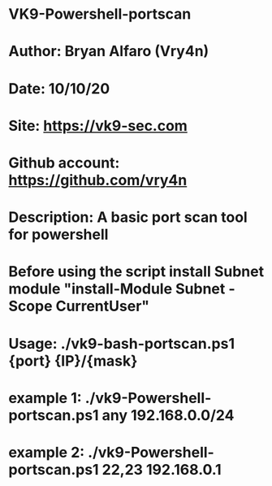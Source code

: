 # VK9-Powershell-portscan

# Author: Bryan Alfaro (Vry4n)
# Date: 10/10/20
# Site: https://vk9-sec.com
# Github account: https://github.com/vry4n
# Description: A basic port scan tool for powershell
# Before using the script install Subnet module "install-Module Subnet -Scope CurrentUser"
# Usage: ./vk9-bash-portscan.ps1 {port} {IP}/{mask}
# example 1: ./vk9-Powershell-portscan.ps1 any 192.168.0.0/24
# example 2: ./vk9-Powershell-portscan.ps1 22,23 192.168.0.1
